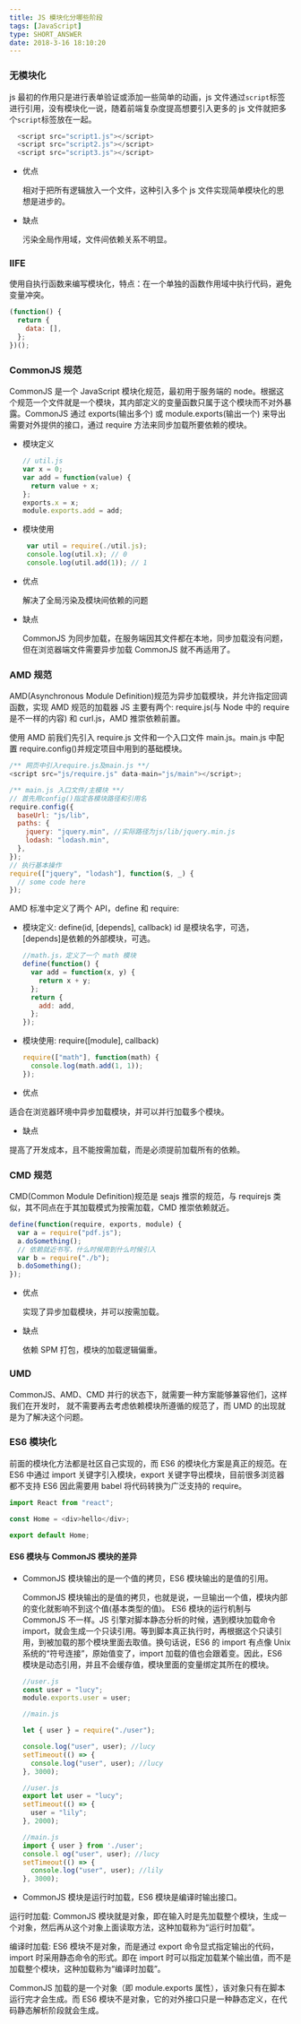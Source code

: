 ```yaml
---
title: JS 模块化分哪些阶段
tags: [JavaScript]
type: SHORT_ANSWER
date: 2018-3-16 18:10:20
---
```


### 无模块化

js 最初的作用只是进行表单验证或添加一些简单的动画，js 文件通过`script`标签进行引用，没有模块化一说，随着前端复杂度提高想要引入更多的 js 文件就把多个`script`标签放在一起。

```js
  <script src="script1.js"></script>
  <script src="script2.js"></script>
  <script src="script3.js"></script>
```

- 优点

  相对于把所有逻辑放入一个文件，这种引入多个 js 文件实现简单模块化的思想是进步的。

- 缺点

  污染全局作用域，文件间依赖关系不明显。

### IIFE

使用自执行函数来编写模块化，特点：在一个单独的函数作用域中执行代码，避免变量冲突。

```js
(function() {
  return {
    data: [],
  };
})();
```

### CommonJS 规范

CommonJS 是一个 JavaScript 模块化规范，最初用于服务端的 node。根据这个规范一个文件就是一个模块，其内部定义的变量函数只属于这个模块而不对外暴露。CommonJS 通过 exports(输出多个) 或 module.exports(输出一个) 来导出需要对外提供的接口，通过 require 方法来同步加载所要依赖的模块。

- 模块定义

  ```js
  // util.js
  var x = 0;
  var add = function(value) {
    return value + x;
  };
  exports.x = x;
  module.exports.add = add;
  ```

- 模块使用

  ```js
   var util = require(./util.js);
   console.log(util.x); // 0
   console.log(util.add(1)); // 1
  ```

- 优点

  解决了全局污染及模块间依赖的问题

- 缺点

  CommonJS 为同步加载，在服务端因其文件都在本地，同步加载没有问题，但在浏览器端文件需要异步加载 CommonJS 就不再适用了。

### AMD 规范

AMD(Asynchronous Module Definition)规范为异步加载模块，并允许指定回调函数，实现 AMD 规范的加载器 JS 主要有两个: require.js(与 Node 中的 require 是不一样的内容) 和 curl.js，AMD 推崇依赖前置。

使用 AMD 前我们先引入 require.js 文件和一个入口文件 main.js。main.js 中配置 require.config()并规定项目中用到的基础模块。

```js
/** 网页中引入require.js及main.js **/
<script src="js/require.js" data-main="js/main"></script>;

/** main.js 入口文件/主模块 **/
// 首先用config()指定各模块路径和引用名
require.config({
  baseUrl: "js/lib",
  paths: {
    jquery: "jquery.min", //实际路径为js/lib/jquery.min.js
    lodash: "lodash.min",
  },
});
// 执行基本操作
require(["jquery", "lodash"], function($, _) {
  // some code here
});
```

AMD 标准中定义了两个 API，define 和 require:

- 模块定义: define(id, [depends], callback)
  id 是模块名字，可选，[depends]是依赖的外部模块，可选。

  ```js
  //math.js，定义了一个 math 模块
  define(function() {
    var add = function(x, y) {
      return x + y;
    };
    return {
      add: add,
    };
  });
  ```

- 模块使用: require([module], callback)

  ```js
  require(["math"], function(math) {
    console.log(math.add(1, 1));
  });
  ```

- 优点

适合在浏览器环境中异步加载模块，并可以并行加载多个模块。

- 缺点

提高了开发成本，且不能按需加载，而是必须提前加载所有的依赖。

### CMD 规范

CMD(Common Module Definition)规范是 seajs 推崇的规范，与 requirejs 类似，其不同点在于其加载模式为按需加载，CMD 推崇依赖就近。

```js
define(function(require, exports, module) {
  var a = require("pdf.js");
  a.doSomething();
  // 依赖就近书写，什么时候用到什么时候引入
  var b = require("./b");
  b.doSomething();
});
```

- 优点

  实现了异步加载模块，并可以按需加载。

- 缺点

  依赖 SPM 打包，模块的加载逻辑偏重。

### UMD

CommonJS、AMD、CMD 并行的状态下，就需要一种方案能够兼容他们，这样我们在开发时，
就不需要再去考虑依赖模块所遵循的规范了，而 UMD 的出现就是为了解决这个问题。

### ES6 模块化

前面的模块化方法都是社区自己实现的，而 ES6 的模块化方案是真正的规范。在 ES6 中通过 import 关键字引入模块，export 关键字导出模块，目前很多浏览器都不支持 ES6 因此需要用 babel 将代码转换为广泛支持的 require。

```js
import React from "react";

const Home = <div>hello</div>;

export default Home;
```

#### ES6 模块与 CommonJS 模块的差异

- CommonJS 模块输出的是一个值的拷贝，ES6 模块输出的是值的引用。

  CommonJS 模块输出的是值的拷贝，也就是说，一旦输出一个值，模块内部的变化就影响不到这个值(基本类型的值)。
  ES6 模块的运行机制与 CommonJS 不一样。JS 引擎对脚本静态分析的时候，遇到模块加载命令 import，就会生成一个只读引用。等到脚本真正执行时，再根据这个只读引用，到被加载的那个模块里面去取值。换句话说，ES6 的 import 有点像 Unix 系统的“符号连接”，原始值变了，import 加载的值也会跟着变。因此，ES6 模块是动态引用，并且不会缓存值，模块里面的变量绑定其所在的模块。

  ```js
  //user.js
  const user = "lucy";
  module.exports.user = user;

  //main.js

  let { user } = require("./user");

  console.log("user", user); //lucy
  setTimeout(() => {
    console.log("user", user); //lucy
  }, 3000);
  ```

  ```js
  //user.js
  export let user = "lucy";
  setTimeout(() => {
    user = "lily";
  }, 2000);

  //main.js
  import { user } from './user';
  console.l og("user", user); //lucy
  setTimeout(() => {
    console.log("user", user); //lily
  }, 3000);
  ```

- CommonJS 模块是运行时加载，ES6 模块是编译时输出接口。

运行时加载: CommonJS 模块就是对象，即在输入时是先加载整个模块，生成一个对象，然后再从这个对象上面读取方法，这种加载称为“运行时加载”。

编译时加载: ES6 模块不是对象，而是通过 export 命令显式指定输出的代码，import 时采用静态命令的形式。即在 import 时可以指定加载某个输出值，而不是加载整个模块，这种加载称为“编译时加载”。

CommonJS 加载的是一个对象（即 module.exports 属性），该对象只有在脚本运行完才会生成。而 ES6 模块不是对象，它的对外接口只是一种静态定义，在代码静态解析阶段就会生成。

```

```
